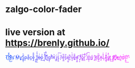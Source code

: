 # zalgo-color-fader
# live version at https://brenly.github.io/
<span style="color:rgb(4, 69, 255);">T҉̙</span><span style="color:rgb(9, 68, 255);">h̹̗̋̎̆͜</span><span style="color:rgb(13, 66, 255);">i̷͓ͪ͆</span><span style="color:rgb(18, 65, 255);">ș</span><span style="color:rgb(22, 64, 255);"> ̣͛̕</span><span style="color:rgb(26, 63, 255);">Ṃ̃</span><span style="color:rgb(31, 62, 255);">y͈͕</span><span style="color:rgb(35, 60, 255);">S͚̭͔̋̀</span><span style="color:rgb(40, 59, 255);">p̤</span><span style="color:rgb(44, 58, 255);">a̫͂̆</span><span style="color:rgb(48, 57, 255);">c͍</span><span style="color:rgb(53, 56, 255);">ȩ̮̐̃͋</span><span style="color:rgb(57, 54, 255);"> ̙͎̰͟</span><span style="color:rgb(62, 53, 255);">T͇̞̣̓͒̓</span><span style="color:rgb(66, 52, 255);">o̶̠ͨͭ</span><span style="color:rgb(70, 51, 255);">p̀̔͢</span><span style="color:rgb(75, 49, 255);"> ̗͙ͣ̒̀͘</span><span style="color:rgb(79, 48, 255);">E̖͒̿̍</span><span style="color:rgb(84, 47, 255);">i͙͇ͬ͊̇</span><span style="color:rgb(88, 46, 255);">g̢̩</span><span style="color:rgb(92, 45, 255);">h͆͗́</span><span style="color:rgb(97, 43, 255);">ť̵̉</span><span style="color:rgb(101, 42, 255);"> ̨̲̣</span><span style="color:rgb(106, 41, 255);">i̢̤ͥ</span><span style="color:rgb(110, 40, 255);">s̞̘̱ͮͭ͠</span><span style="color:rgb(114, 39, 255);"> ̖͛</span><span style="color:rgb(119, 37, 255);">r̔</span><span style="color:rgb(123, 36, 255);">e̮͖̒̅͘</span><span style="color:rgb(128, 35, 255);">s͓ͤ̑</span><span style="color:rgb(132, 34, 255);">ę̣̼̩ͬ</span><span style="color:rgb(136, 33, 255);">r̦͕͐</span><span style="color:rgb(141, 31, 255);">v̝̞̓ͯ̀</span><span style="color:rgb(145, 30, 255);">e̳͌̎</span><span style="color:rgb(149, 29, 255);">d̵͕̘͚</span><span style="color:rgb(154, 28, 255);"> ͓̠͙͠</span><span style="color:rgb(158, 27, 255);">f̩̃</span><span style="color:rgb(163, 25, 255);">o̳̼̓͝</span><span style="color:rgb(167, 24, 255);">r͈̼ͦ̎̀</span><span style="color:rgb(171, 23, 255);"> ̭̊͐̑͡</span><span style="color:rgb(176, 22, 255);">m͇̦̩ͩ</span><span style="color:rgb(180, 21, 255);">yͨ͟</span><span style="color:rgb(185, 19, 255);"> ̧̙̊</span><span style="color:rgb(189, 18, 255);">R͍ͅ</span><span style="color:rgb(193, 17, 255);">E̪̹̲͆̏</span><span style="color:rgb(198, 16, 255);">A̟̙</span><span style="color:rgb(202, 14, 255);">Ḷ̦͒ͤͅ</span><span style="color:rgb(207, 13, 255);">ȩ̳̝͌ͧ͗ͅ</span><span style="color:rgb(211, 12, 255);">s̸͇̬ͭ̑̽</span><span style="color:rgb(215, 11, 255);">t̫͍͟</span><span style="color:rgb(220, 10, 255);"> </span><span style="color:rgb(224, 8, 255);">f̸̻̰̩</span><span style="color:rgb(229, 7, 255);">r͒ͭ</span><span style="color:rgb(233, 6, 255);">i̓̌̀҉͓͍</span><span style="color:rgb(237, 5, 255);">e͈͜</span><span style="color:rgb(242, 4, 255);">n̪̯ͮ͟</span><span style="color:rgb(246, 2, 255);">d̙́</span><span style="color:rgb(251, 1, 255);">ș͍̮̋͢</span><span style="color:rgb(255, 0, 255);">!̊̓ͥ</span>
